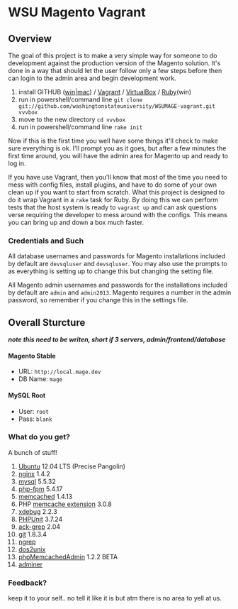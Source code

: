 # WSU Magento Vagrant 
## Overview
The goal of this project is to make a very simple way for someone to do development against the production version of the Magento solution.  It's done in a way that should let the user follow only a few steps before then can login to the admin area and begin development work. 

1. install GITHUB ([win](http://windows.github.com/)|[mac](http://mac.github.com/)) / [Vagrant](https://www.virtualbox.org/) / [VirtualBox](https://www.virtualbox.org/) / [Ruby](http://rubyinstaller.org/)(win)
1. run in powershell/command line `git clone git://github.com/washingtonstateuniversity/WSUMAGE-vagrant.git vvvbox`
1. move to the new directory `cd vvvbox`
1. run in powershell/command line `rake init`

Now if this is the first time you well have some things it'll check to make sure everything is ok.  I'll prompt you as it goes, but after a few minutes the first time around, you will have the admin area for Magento up and ready to log in.

If you have use Vagrant, then you'll know that most of the time you need to mess with config files, install plugins, and have to do some of your own clean up if you want to start from scratch.  What this project is designed to do it wrap Vagrant in a `rake` task for Ruby.  By doing this we can perform tests that the host system is ready to `vagrant up` and can ask questions verse requiring the developer to mess around with the configs.  This means you can bring up and down a box much faster.

### Credentials and Such

All database usernames and passwords for Magento installations included by default are `devsqluser` and `devsqluser`.  You may also use the prompts to as everything is setting up to change this but changing the setting file.

All Magento admin usernames and passwords for the installations included by default are `admin` and `admin2013`.  Magento requires a number in the admin password, so remember if you change this in the settings file.

## Overall Sturcture
***note this need to be writen, short if 3 servers, admin/frontend/database***

#### Magento Stable
* URL: `http://local.mage.dev`
* DB Name: `mage`

#### MySQL Root
* User: `root`
* Pass: `blank`


### What do you get?
A bunch of stuff!

1. [Ubuntu](http://ubuntu.com) 12.04 LTS (Precise Pangolin)
1. [nginx](http://nginx.org) 1.4.2
1. [mysql](http://mysql.com) 5.5.32
1. [php-fpm](http://php-fpm.org) 5.4.17
1. [memcached](http://memcached.org/) 1.4.13
1. PHP [memcache extension](http://pecl.php.net/package/memcache/3.0.8) 3.0.8
1. [xdebug](http://xdebug.org/) 2.2.3
1. [PHPUnit](http://pear.phpunit.de/) 3.7.24
1. [ack-grep](http://beyondgrep.com/) 2.04
1. [git](http://git-scm.com) 1.8.3.4
1. [ngrep](http://ngrep.sourceforge.net/usage.html)
1. [dos2unix](http://dos2unix.sourceforge.net/)
1. [phpMemcachedAdmin](https://code.google.com/p/phpmemcacheadmin/) 1.2.2 BETA
1. [adminer](http://www.adminer.org/)

### Feedback?
keep it to your self.. no tell it like it is but atm there is no area to yell at us.